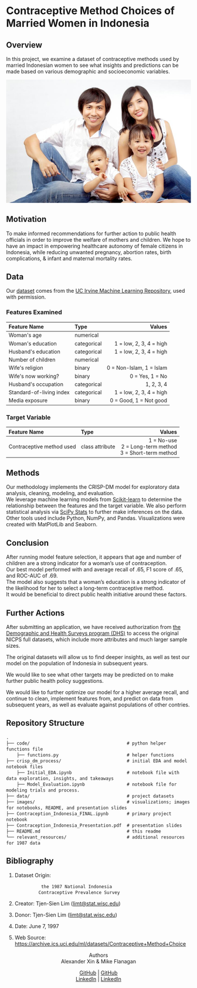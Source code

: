 # Contraceptive Method Choices of Married Women in Indonesia
  
## Overview  
In this project, we examine a dataset of contraceptive methods used by married Indonesian women to see what insights and predictions can be made based on various demographic and socioeconomic variables.  

![family_planning](images/indonesian-family.jpeg)  
  
## Motivation  
To make informed recommendations for further action to public health officials in order to improve the welfare of mothers and children. We hope to have an impact in empowering healthcare autonomy of female citizens in Indonesia, while reducing unwanted pregnancy, abortion rates, birth complications, & infant and maternal mortality rates.  
  
## Data  
Our [dataset](https://archive.ics.uci.edu/ml/datasets/Contraceptive+Method+Choice) comes from the [UC Irvine Machine Learning Repository](https://archive.ics.uci.edu/ml/index.php), used with permission.  
  
### Features Examined  
Feature Name             |  Type         |     Values  
:------------------------|:--------------|-------------:  
Woman's age              | numerical     |   
Woman's education        | categorical   | 1 = low, 2, 3, 4 = high  
Husband's education      | categorical   | 1 = low, 2, 3, 4 = high  
Number of children       | numerical     |   
Wife's religion          | binary        | 0 = Non-Islam, 1 = Islam  
Wife's now working?      | binary        | 0 = Yes, 1 = No  
Husband's occupation     | categorical   | 1, 2, 3, 4  
Standard-of-living index | categorical   | 1 = low, 2, 3, 4 = high  
Media exposure           | binary        | 0 = Good, 1 = Not good  
  
### Target Variable  
Feature Name             |  Type           |     Values  
:------------------------|:----------------|-------------:  
Contraceptive method used| class attribute |  1 = No-use <br> 2 = Long-term method <br> 3 = Short-term method  
  
## Methods  
Our methodology implements the CRISP-DM model for exploratory data analysis, cleaning, modeling, and evaluation.  
We leverage machine learning models from [Scikit-learn](https://scikit-learn.org/stable/) to determine the relationship between the features and the target variable. We also perform statistical analysis via [SciPy Stats](https://docs.scipy.org/doc/scipy/reference/stats.html) to further make inferences on the data.  
Other tools used include Python, NumPy, and Pandas. Visualizations were created with MatPlotLib and Seaborn.  
  
## Conclusion
After running model feature selection, it appears that age and number of children are a strong indicator for a woman’s use of contraception.  
Our best model performed with and average recall of .65, F1 score of .65, and ROC-AUC of .69.  
The model also suggests that a woman’s education is a strong indicator of the likelihood for her to select a long-term contraceptive method.  
It would be beneficial to direct public health initiative around these factors.
  
## Further Actions  
After submitting an application, we have received authorization from [the Demographic and Health Surveys program (DHS)](https://www.dhsprogram.com/Countries/Country-Main.cfm?ctry_id=17&c=Indonesia&Country=Indonesia&cn=&r=4) to access the original NICPS full datasets, which include more attributes and much larger sample sizes.  
  
The original datasets will allow us to find deeper insights, as well as test our model on the population of Indonesia in subsequent years.  
  
We would like to see what other targets may be predicted on to make further public health policy suggestions.  
  
We would like to further optimize our model for a higher average recall, and continue to clean, implement features from, and predict on data from subsequent years, as well as evaluate against populations of other contries.  

## Repository Structure
    .
    ├── code/                                     # python helper functions file
        ├── functions.py                          # helper functions
    ├── crisp_dm_process/                         # initial EDA and model notebook files 
        ├── Initial_EDA.ipynb                     # notebook file with data exploration, insights, and takeaways  
        ├── Model_Evaluation.ipynb                # notebook file for modeling trials and process.
    ├── data/                                     # project datasets
    ├── images/                                   # visualizations; images for notebooks, README, and presentation slides
    ├── Contraception_Indonesia_FINAL.ipynb       # primary project notebook  
    ├── Contraception_Indonesia_Presentation.pdf  # presentation slides
    ├── README.md                                 # this readme
    └── relevant_resources/                       # additional resources for 1987 data

  
## Bibliography  
1. Dataset Origin:  
  
                 the 1987 National Indonesia  
                Contraceptive Prevalence Survey  
2. Creator: Tjen-Sien Lim (limt@stat.wisc.edu)  
3. Donor:   Tjen-Sien Lim (limt@stat.wisc.edu)  
4. Date:    June 7, 1997
5. Web Source: https://archive.ics.uci.edu/ml/datasets/Contraceptive+Method+Choice                
  
<div align="center";>Authors  
  <div align="center";>Alexander Xin & Mike Flanagan  
    
[GitHub](https://github.com/eggrollofchaos) | [GitHub](https://github.com/mike-flanagan/)  
[LinkedIn](https://linkedin.com/in/waximus) | [LinkedIn](https://www.linkedin.com/in/mike-flanagan-data/)

